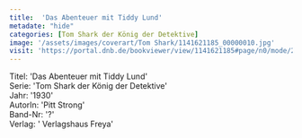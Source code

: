```yaml
---
title:  'Das Abenteuer mit Tiddy Lund'
metadate: "hide"
categories: [Tom Shark der König der Detektive]
image: '/assets/images/coverart/Tom Shark/1141621185_00000010.jpg'
visit: 'https://portal.dnb.de/bookviewer/view/1141621185#page/n0/mode/2up'
---
```

Titel: 'Das Abenteuer mit Tiddy Lund' <br>
Serie: 'Tom Shark der König der Detektive' <br>
Jahr: '1930' <br>
AutorIn: 'Pitt Strong' <br>
Band-Nr: '?' <br>
Verlag: ' Verlagshaus Freya'